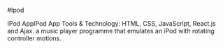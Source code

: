 
#Ipod

IPod AppIPod App
Tools & Technology: HTML, CSS, JavaScript, React.js and Ajax. a music player programme that emulates an iPod with rotating controller motions.
